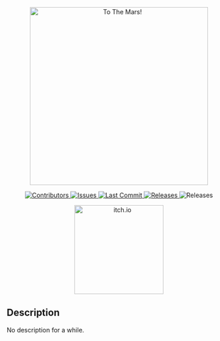 <p align="center">
    <img width="400" src="https://img.itch.zone/aW1nLzkyODM4OTcucG5n/315x250%23c/4JCXl5.png" alt="To The Mars!">
</p>

<p align="center">
  <a href="https://github.com/lluancarlo/ToTheMars/graphs/contributors">
    <img src="https://img.shields.io/github/contributors/lluancarlo/ToTheMars.svg?style=flat" alt="Contributors" />
  </a>
  <a href="https://github.com/lluancarlo/ToTheMars/issues">
    <img src="https://img.shields.io/github/issues/lluancarlo/ToTheMars?style=flat" alt="Issues" />
  </a>
  <a href="https://github.com/lluancarlo/ToTheMars/graphs/commit-activity">
    <img src="https://img.shields.io/github/last-commit/lluancarlo/ToTheMars?style=flat" alt="Last Commit" />
  </a>
  <a href="https://github.com/lluancarlo/ToTheMars/releases">
    <img src="https://img.shields.io/github/downloads/lluancarlo/ToTheMars/total" alt="Releases" />
  </a>
  <img src="https://img.shields.io/github/repo-size/lluancarlo/ToTheMars" alt="Releases" />
</p>

<p align="center">
  <a href="https://lluancarlo.itch.io/ToTheMars" target="_blank">
    <img width="200" src="http://jessemillar.github.io/available-on-itchio-badge/badge-color.png" alt="itch.io">
  </a>
</p>

## Description
No description for a while.
